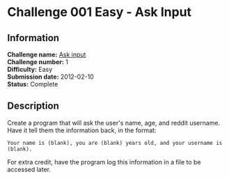 # Challenge 001 Easy - Ask Input

## Information

**Challenge name:** [Ask input](http://www.reddit.com/r/dailyprogrammer/comments/pih8x/easy_challenge_1/)  
**Challenge number:** 1  
**Difficulty:** Easy  
**Submission date:** 2012-02-10  
**Status:** Complete

## Description

Create a program that will ask the user's name, age, and reddit username. Have it tell them the
information back, in the format:

    Your name is (blank), you are (blank) years old, and your username is (blank).

For extra credit, have the program log this information in a file to be accessed later.
